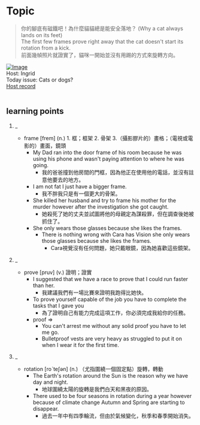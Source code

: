 # Topic

> 你的腳底有磁鐵吧！為什麼貓貓總是能安全落地？ (Why a cat always lands on its feet) <br>
> The first few frames prove right away that the cat doesn't start its rotation from a kick.  <br>
> 前面幾幀照片就證實了，貓咪一開始並沒有用踢的方式來旋轉方向。 <br>

[![Image](https://cdn.voicetube.com/assets/thumbnails/Xs87FijgVaA.jpg)](https://www.youtube.com/embed/Xs87FijgVaA?rel=0&showinfo=0&cc_load_policy=0&controls=1&autoplay=1&iv_load_policy=3&playsinline=1&wmode=transparent&start=146&end=152&enablejsapi=1&origin=https://tw.voicetube.com&widgetid=1)<br>
Host: Ingrid
<br>Today issue: Cats or dogs?
<br>
[Host record](https://cdn.voicetube.com/tmp/everyday_records/ingrid.wang_vt_50297/3179.mp3)
<br><br>
## learning points
1. _
	* frame [frem] (n.) 1. 框；框架  2. 骨架  3.（攝影膠片的）畫格；（電視或電影的）畫面，鏡頭
		- My Dad ran into the door frame of his room because he was using his phone and wasn't paying attention to where he was going.
			+ 我的爸爸撞到他房間的門框，因為他正在使用他的電話，並沒有註意他要去的地方。
		- I am not fat I just have a bigger frame.
			+ 我不胖我只是有一個更大的骨架。
		- She killed her husband and try to frame his mother for the murder however after the investigation she got caught.
			+ 她殺死了她的丈夫並試圖將他的母親定為謀殺罪，但在調查後她被抓住了。
		- She only wears those glasses because she likes the frames.
			+ There is nothing wrong with Cara has Vision she only wears those glasses because she likes the frames.
				+ Cara視覺沒有任何問題，她只戴眼鏡，因為她喜歡這些鏡架。

2. _
	* prove [pruv] (v.) 證明；證實
		- I suggested that we have a race to prove that I could run faster than her.
			+ 我建議我們有一場比賽來證明我跑得比她快。
		- To prove yourself capable of the job you have to complete the tasks that I gave you
			+ 為了證明自己有能力完成這項工作，你必須完成我給你的任務。
		- proof =>
			+ You can't arrest me without any solid proof you have to let me go.
			+ Bulletproof vests are very heavy as struggled to put it on when I wear it for the first time.

3. _
	* rotation [roˋteʃən] (n.) （尤指圍繞一個固定點）旋轉，轉動
		- The Earth's rotation around the Sun is the reason why we have day and night.
			+ 地球圍繞太陽的旋轉是我們白天和黑夜的原因。
		- There used to be four seasons in rotation during a year however because of climate change Autumn and Spring are starting to disappear.
			+ 過去一年中有四季輪流，但由於氣候變化，秋季和春季開始消失。

